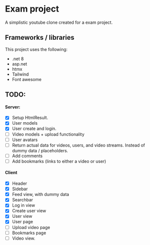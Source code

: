 # Exam project
 A simplistic youtube clone created for a exam project.

## Frameworks / libraries
This project uses the following:
* .net 8
* asp.net
* htmx
* Tailwind 
* Font awesome

## TODO:
#### Server:
- [x] Setup HtmlResult.
- [x] User models
- [x] User create and login.
- [ ] Video models + upload functionality
- [ ] User avatars
- [ ] Return actual data for videos, users, and video streams. Instead of dummy data / placeholders.
- [ ] Add comments
- [ ] Add bookmarks (links to either a video or user)

#### Client
- [x] Header
- [x] Sidebar
- [x] Feed view, with dummy data
- [x] Searchbar
- [x] Log in view
- [x] Create user view
- [x] User view
- [x] User page
- [ ] Upload video page
- [ ] Bookmarks page
- [ ] Video view.
